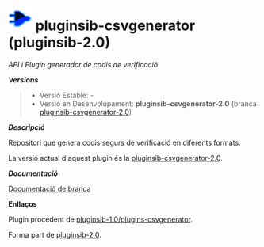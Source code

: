 # ![Logo](https://github.com/GovernIB/maven/raw/binaris/pluginsib/projectinfo_Attachments/icon.jpg) pluginsib-csvgenerator  (pluginsib-2.0)
*API i Plugin generador de codis de verificació*

***Versions***

> - Versió Estable: -
> - Versió en Desenvolupament: __pluginsib-csvgenerator-2.0__ (branca [pluginsib-csvgenerator-2.0](../../tree/pluginsib-csvgenerator-2.0))

***Descripció***

Repositori que genera codis segurs de verificació en diferents formats.

La versió actual d'aquest plugin és la [pluginsib-csvgenerator-2.0](https://github.com/GovernIB/pluginsib-csvgenerator/tree/pluginsib-csvgenerator-2.0).

***Documentació***

[Documentació de branca](../../tree/pluginsib-csvgenerator-2.0#documentaci%C3%B3)

**Enllaços**

Plugin procedent de [pluginsib-1.0/plugins-csvgenerator](https://github.com/GovernIB/pluginsib/tree/pluginsib-1.0/plugins-csvgenerator).  

Forma part de [pluginsib-2.0](https://github.com/GovernIB/pluginsib/tree/pluginsib-2.0).
